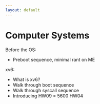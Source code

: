 ```yaml
---
layout: default
---
```


# Computer Systems

Before the OS:

 - Preboot sequence, minimal rant on ME

xv6:

 - What is xv6?
 - Walk through boot sequence
 - Walk through syscall sequence
 - Introducing HW09 = 5600 HW04




